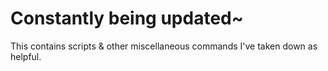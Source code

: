 # Constantly being updated~

This contains scripts & other miscellaneous commands I've taken down as helpful.


